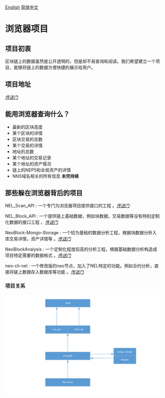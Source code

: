 [English](#en) [简体中文](#zh)

<a name="zh"></a>

# 浏览器项目

## 项目初衷
区块链上的数据虽然是公开透明的，但是却不易查询和阅读。我们希望建立一个项目，能够将链上的数据方便快捷的展示给用户。

## 项目地址
_[传送门](https://github.com/NewEconoLab/NELBrowser-Web-React.git)_

## 能用浏览器查询什么？
 - 最新的区块高度
 - 某个区块的详情
 - 区块交易的总数
 - 某个交易的详情
 - 地址的总数
 - 某个地址的交易记录
 - 某个地址的资产情况
 - 链上的NEP5和全局资产的详情
 - NNS域名相关的所有信息
 **未完待续**

## 那些躲在浏览器背后的项目
 NEL_Scan_API : 一个专门为浏览器项目提供接口的工程 。_[传送门](https://github.com/NewEconoLab/NEL_Scan_API)_ 

 NEL_Block_API : 一个提供链上基础数据，例如块数据，交易数据等没有特别定制化数据的接口工程 。_[传送门](https://github.com/NewEconoLab/NEO_Block_API)_ 

 NeoBlock-Mongo-Storage : 一个较为基础的数据分析工程，根据块数据分析入库交易详情，资产详情等 。_[传送门](https://github.com/NewEconoLab/NeoBlock-Mongo-Storage)_ 

 NeoBlockAnalysis : 一个定制化程度较高的分析工程，根据基础数据分析构造成项目特定需要的数据格式 。_[传送门](https://github.com/NewEconoLab/NeoBlockAnalysis)_ 

 neo-cli-nel : 一个修改版的neo节点，加入了NEL特定的功能。例如合约分析，直接将链上数据存入数据库等功能 。_[传送门](https://github.com/NewEconoLab/neo-cli-nel)_ 
 
 ### 项目关系
![RelationShip](relation.png)
